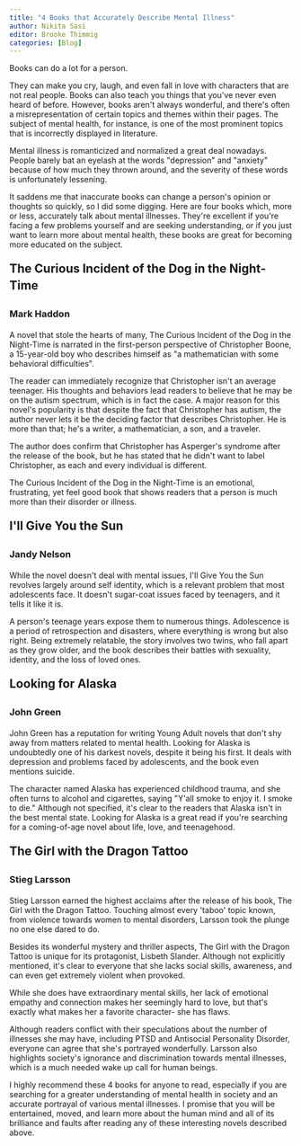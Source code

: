```yaml
---
title: "4 Books that Accurately Describe Mental Illness"
author: Nikita Sasi
editor: Brooke Thimmig
categories: [Blog]
---
```


Books can do a lot for a person.

They can make you cry, laugh, and even fall in love with characters that are
not real people. Books can also teach you things that you've never even heard
of before. However, books aren't always wonderful, and there's often a
misrepresentation of certain topics and themes within their pages. The subject
of mental health, for instance, is one of the most prominent topics that is
incorrectly displayed in literature.

Mental illness is romanticized and normalized a great deal nowadays. People
barely bat an eyelash at the words "depression" and "anxiety" because of how
much they thrown around, and the severity of these words is unfortunately
lessening.

It saddens me that inaccurate books can change a person's opinion or thoughts
so quickly, so I did some digging. Here are four books which, more or less,
accurately talk about mental illnesses. They're excellent if you're facing a
few problems yourself and are seeking understanding, or if you just want to
learn more about mental health, these books are great for becoming more
educated on the subject.

## The Curious Incident of the Dog in the Night-Time

### Mark Haddon

A novel that stole the hearts of many, The Curious Incident of the Dog in the
Night-Time is narrated in the first-person perspective of Christopher Boone, a
15-year-old boy who describes himself as "a mathematician with some behavioral
difficulties".

The reader can immediately recognize that Christopher isn't an average
teenager. His thoughts and behaviors lead readers to believe that he may be on
the autism spectrum, which is in fact the case. A major reason for this novel's
popularity is that despite the fact that Christopher has autism, the author
never lets it be the deciding factor that describes Christopher. He is more
than that; he's a writer, a mathematician, a son, and a traveler.

The author does confirm that Christopher has Asperger's syndrome after the
release of the book, but he has stated that he didn't want to label
Christopher, as each and every individual is different.

The Curious Incident of the Dog in the Night-Time is an emotional, frustrating,
yet feel good book that shows readers that a person is much more than their
disorder or illness.

## I'll Give You the Sun

### Jandy Nelson

While the novel doesn't deal with mental issues, I'll Give You the Sun revolves
largely around self identity, which is a relevant problem that most adolescents
face. It doesn't sugar-coat issues faced by teenagers, and it tells it like it
is.

A person's teenage years expose them to numerous things. Adolescence is a
period of retrospection and disasters, where everything is wrong but also
right. Being extremely relatable, the story involves two twins, who fall apart
as they grow older, and the book describes their battles with sexuality,
identity, and the loss of loved ones.

## Looking for Alaska

### John Green

John Green has a reputation for writing Young Adult novels that don't shy away
from matters related to mental health. Looking for Alaska is undoubtedly one of
his darkest novels, despite it being his first. It deals with depression and
problems faced by adolescents, and the book even mentions suicide.

The character named Alaska has experienced childhood trauma, and she often
turns to alcohol and cigarettes, saying "Y'all smoke to enjoy it. I smoke to
die." Although not specified, it's clear to the readers that Alaska isn't in
the best mental state. Looking for Alaska is a great read if you're searching
for a coming-of-age novel about life, love, and teenagehood.

## The Girl with the Dragon Tattoo

### Stieg Larsson

Stieg Larsson earned the highest acclaims after the release of his book, The
Girl with the Dragon Tattoo. Touching almost every 'taboo' topic known, from
violence towards women to mental disorders, Larsson took the plunge no one else
dared to do.

Besides its wonderful mystery and thriller aspects, The Girl with the Dragon
Tattoo is unique for its protagonist, Lisbeth Slander. Although not explicitly
mentioned, it's clear to everyone that she lacks social skills, awareness, and
can even get extremely violent when provoked.

While she does have extraordinary mental skills, her lack of emotional empathy
and connection makes her seemingly hard to love, but that's exactly what makes
her a favorite character- she has flaws.

Although readers conflict with their speculations about the number of illnesses
she may have, including PTSD and Antisocial Personality Disorder, everyone can
agree that she's portrayed wonderfully. Larsson also highlights society's
ignorance and discrimination towards mental illnesses, which is a much needed
wake up call for human beings.

I highly recommend these 4 books for anyone to read, especially if you are
searching for a greater understanding of mental health in society and an
accurate portrayal of various mental illnesses. I promise that you will be
entertained, moved, and learn more about the human mind and all of its
brilliance and faults after reading any of these interesting novels described
above.

<style>
br {
   display: block;
   margin: 10px 0;
}
h1, h2, h3, h4, h5, h6{
   margin-top:20px;
   line-height: 30px;
   margin-bottom:10px;
}
</style>
